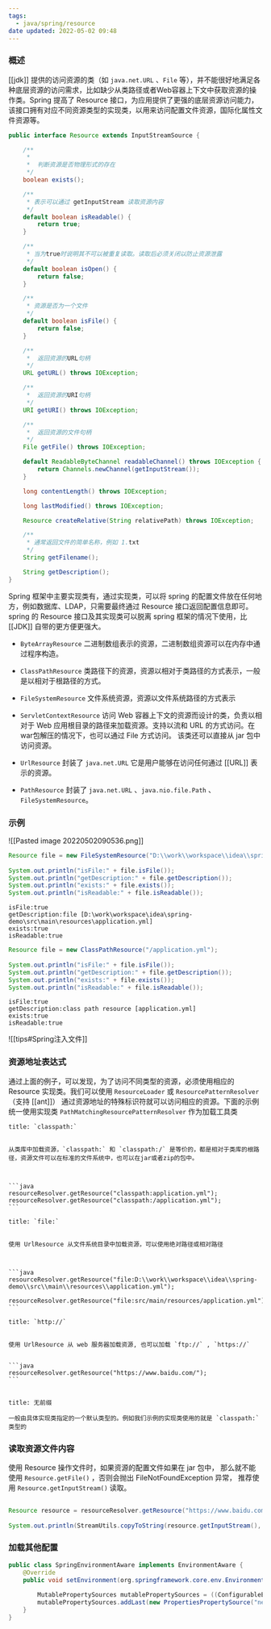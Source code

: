 ```yaml
---
tags:
  - java/spring/resource
date updated: 2022-05-02 09:48
---
```


### 概述

[[jdk]] 提供的访问资源的类（如 `java.net.URL` 、`File` 等），并不能很好地满足各种底层资源的访问需求，比如缺少从类路径或者Web容器上下文中获取资源的操作类。Spring 提高了 Resource 接口，为应用提供了更强的底层资源访问能力，该接口拥有对应不同资源类型的实现类，以用来访问配置文件资源，国际化属性文件资源等。

```java
public interface Resource extends InputStreamSource {

    /**
     *
     *  判断资源是否物理形式的存在
     */
    boolean exists();

    /**
     * 表示可以通过 getInputStream 读取资源内容
     */
    default boolean isReadable() {
        return true;
    }

    /**
     * 当为true时说明其不可以被重复读取。读取后必须关闭以防止资源泄露
     */
    default boolean isOpen() {
        return false;
    }

    /**
     * 资源是否为一个文件
     */
    default boolean isFile() {
        return false;
    }

    /**
     *  返回资源的URL句柄
     */
    URL getURL() throws IOException;

    /**
     *  返回资源的URI句柄
     */
    URI getURI() throws IOException;

    /**
     *  返回资源的文件句柄
     */
    File getFile() throws IOException;

    default ReadableByteChannel readableChannel() throws IOException {
        return Channels.newChannel(getInputStream());
    }

    long contentLength() throws IOException;

    long lastModified() throws IOException;

    Resource createRelative(String relativePath) throws IOException;

    /**
     * 通常返回文件的简单名称，例如 1.txt
     */
    String getFilename();

    String getDescription();
}
```

Spring 框架中主要实现类有，通过实现类，可以将 spring 的配置文件放在任何地方，例如数据库、LDAP，只需要最终通过 Resource 接口返回配置信息即可。spring 的 Resource 接口及其实现类可以脱离 spring 框架的情况下使用，比 [[JDK]] 自带的更方便更强大。

- `ByteArrayResource` 二进制数组表示的资源，二进制数组资源可以在内存中通过程序构造。

- `ClassPathResource` 类路径下的资源，资源以相对于类路径的方式表示，一般是以相对于根路径的方式。

- `FileSystemResource`  文件系统资源，资源以文件系统路径的方式表示

- `ServletContextResource` 访问 Web 容器上下文的资源而设计的类，负责以相对于 Web 应用根目录的路径来加载资源。支持以流和 URL 的方式访问。在war包解压的情况下，也可以通过 File 方式访问。 该类还可以直接从 jar 包中访问资源。

- `UrlResource`  封装了 `java.net.URL` 它是用户能够在访问任何通过 [[URL]] 表示的资源。

- `PathResource`  封装了 `java.net.URL`  、`java.nio.file.Path` 、`FileSystemResource`。

### 示例

![[Pasted image 20220502090536.png]]

```java
Resource file = new FileSystemResource("D:\\work\\workspace\\idea\\spring-demo\\src\\main\\resources\\application.yml");  
  
System.out.println("isFile:" + file.isFile());  
System.out.println("getDescription:" + file.getDescription());  
System.out.println("exists:" + file.exists());  
System.out.println("isReadable:" + file.isReadable());  

```

```log
isFile:true
getDescription:file [D:\work\workspace\idea\spring-demo\src\main\resources\application.yml]
exists:true
isReadable:true

```

```java
Resource file = new ClassPathResource("/application.yml");  
  
System.out.println("isFile:" + file.isFile());  
System.out.println("getDescription:" + file.getDescription());  
System.out.println("exists:" + file.exists());  
System.out.println("isReadable:" + file.isReadable());  

```

```log
isFile:true
getDescription:class path resource [application.yml]
exists:true
isReadable:true
```

![[tips#Spring注入文件]]

### 资源地址表达式

通过上面的例子，可以发现，为了访问不同类型的资源，必须使用相应的 Resource 实现类。我们可以使用 `ResourceLoader` 或 `ResourcePatternResolver`（支持 [[ant]]）  通过资源地址的特殊标识符就可以访问相应的资源。下面的示例统一使用实现类 `PathMatchingResourcePatternResolver` 作为加载工具类

````ad-info
title: `classpath:`


从类库中加载资源，`classpath:` 和 `classpath:/` 是等价的，都是相对于类库的根路径，资源文件可以在标准的文件系统中，也可以在jar或者zip的包中。



```java
resourceResolver.getResource("classpath:application.yml");
resourceResolver.getResource("classpath:/application.yml");
```

````

````ad-info
title: `file:`


使用 UrlResource 从文件系统目录中加载资源，可以使用绝对路径或相对路径



```java
resourceResolver.getResource("file:D:\\work\\workspace\\idea\\spring-demo\\src\\main\\resources\\application.yml");

resourceResolver.getResource("file:src/main/resources/application.yml");
```

````


````ad-info
title: `http://`


使用 UrlResource 从 web 服务器加载资源, 也可以加载 `ftp://` , `https://`


```java
resourceResolver.getResource("https://www.baidu.com/");
```


````

```ad-info
title: 无前缀

一般由具体实现类指定的一个默认类型的。例如我们示例的实现类使用的就是 `classpath:` 类型的

```


### 读取资源文件内容


使用 Resource 操作文件时，如果资源的配置文件如果在 jar 包中， 那么就不能使用 `Resource.getFile()` ，否则会抛出 FileNotFoundException 异常， 推荐使用 `Resource.getInputStream()` 读取。

```java
  
Resource resource = resourceResolver.getResource("https://www.baidu.com/");  
  
System.out.println(StreamUtils.copyToString(resource.getInputStream(), StandardCharsets.UTF_8));
```

###  加载其他配置

```java
public class SpringEnvironmentAware implements EnvironmentAware {  
    @Override  
    public void setEnvironment(org.springframework.core.env.Environment environment) {  
  
        MutablePropertySources mutablePropertySources = ((ConfigurableEnvironment) environment).getPropertySources();  
        mutablePropertySources.addLast(new PropertiesPropertySource("new", new Properties()));  
    }  
}
```